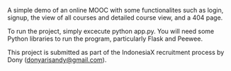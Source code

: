 A simple demo of an online MOOC with some functionalites such as login, signup, the view of all courses and detailed course view, and a 404 page.

To run the project, simply excecute python app.py. You will need some Python libraries to run the program, particularly Flask and Peewee.

This project is submitted as part of the IndonesiaX recruitment process by Dony (donyarisandy@gmail.com).